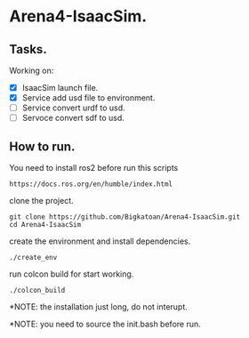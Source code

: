 # Arena4-IsaacSim.

## Tasks.
Working on:
 - [x] IsaacSim launch file.
 - [x] Service add usd file to environment.
 - [ ] Service convert urdf to usd.
 - [ ] Servoce convert sdf to usd.

## How to run.

You need to install ros2 before run this scripts 
```
https://docs.ros.org/en/humble/index.html
```
clone the project.
```
git clone https://github.com/Bigkatoan/Arena4-IsaacSim.git
cd Arena4-IsaacSim
```

create the environment and install dependencies.
```
./create_env
```

run colcon build for start working.
```
./colcon_build
```

*NOTE: the installation just long, do not interupt.

*NOTE: you need to source the init.bash before run.

